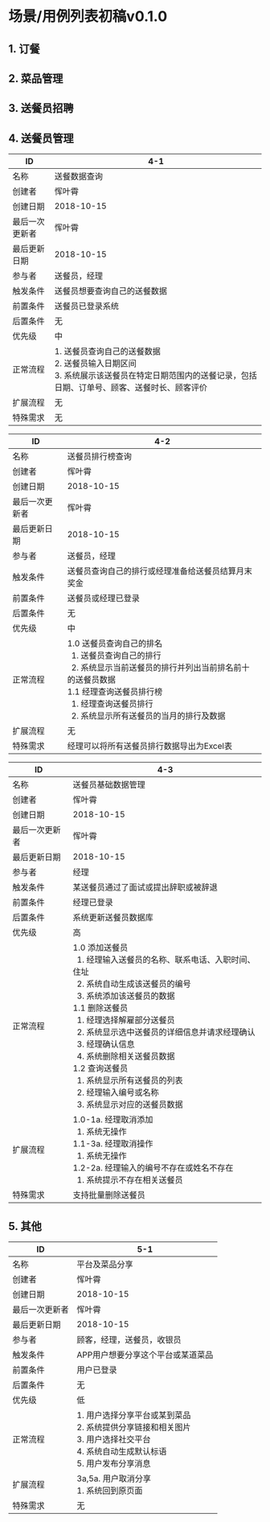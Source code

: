 # 场景/用例列表初稿v0.1.0


## 1. 订餐


## 2. 菜品管理


## 3. 送餐员招聘


## 4. 送餐员管理

|ID|4-1|
|---|---|
|名称|送餐数据查询|
|创建者|恽叶霄|
|创建日期|2018-10-15|
|最后一次更新者|恽叶霄|
|最后更新日期|2018-10-15|
|参与者|送餐员，经理|
|触发条件|送餐员想要查询自己的送餐数据|
|前置条件|送餐员已登录系统|
|后置条件|无|
|优先级|中|
|正常流程|1. 送餐员查询自己的送餐数据<br>2. 送餐员输入日期区间<br>3. 系统展示该送餐员在特定日期范围内的送餐记录，包括日期、订单号、顾客、送餐时长、顾客评价|
|扩展流程|无|
|特殊需求|无|

|ID|4-2|
|---|---|
|名称|送餐员排行榜查询|
|创建者|恽叶霄|
|创建日期|2018-10-15|
|最后一次更新者|恽叶霄|
|最后更新日期|2018-10-15|
|参与者|送餐员，经理|
|触发条件|送餐员查询自己的排行或经理准备给送餐员结算月末奖金|
|前置条件|送餐员或经理已登录|
|后置条件|无|
|优先级|中|
|正常流程|1.0 送餐员查询自己的排名<br>&ensp;1. 送餐员查询自己的排行<br>&ensp;2. 系统显示当前送餐员的排行并列出当前排名前十的送餐员数据<br>1.1 经理查询送餐员排行榜<br>&ensp;1. 经理查询送餐员排行<br>&ensp;2. 系统显示所有送餐员的当月的排行及数据|
|扩展流程|无|
|特殊需求|经理可以将所有送餐员排行数据导出为Excel表|

|ID|4-3|
|---|---|
|名称|送餐员基础数据管理|
|创建者|恽叶霄|
|创建日期|2018-10-15|
|最后一次更新者|恽叶霄|
|最后更新日期|2018-10-15|
|参与者|经理|
|触发条件|某送餐员通过了面试或提出辞职或被辞退|
|前置条件|经理已登录|
|后置条件|系统更新送餐员数据库|
|优先级|高|
|正常流程|1.0 添加送餐员<br>&ensp;1. 经理输入送餐员的名称、联系电话、入职时间、住址<br>&ensp;2. 系统自动生成该送餐员的编号<br>&ensp;3. 系统添加该送餐员的数据<br>1.1 删除送餐员<br>&ensp;1. 经理选择解雇部分送餐员<br>&ensp;2. 系统显示选中送餐员的详细信息并请求经理确认<br>&ensp;3. 经理确认信息<br>&ensp;4. 系统删除相关送餐员数据<br>1.2 查询送餐员<br>&ensp;1. 系统显示所有送餐员的列表<br>&ensp;2. 经理输入编号或名称<br>&ensp;3. 系统显示对应的送餐员数据|
|扩展流程|1.0-1a. 经理取消添加<br>&ensp;1. 系统无操作<br>1.1-3a. 经理取消操作<br>&ensp;1. 系统无操作<br>1.2-2a. 经理输入的编号不存在或姓名不存在<br>&ensp;1. 系统提示不存在相关送餐员|
|特殊需求|支持批量删除送餐员|


## 5. 其他

|ID|5-1|
|---|---|
|名称|平台及菜品分享|
|创建者|恽叶霄|
|创建日期|2018-10-15|
|最后一次更新者|恽叶霄|
|最后更新日期|2018-10-15|
|参与者|顾客，经理，送餐员，收银员|
|触发条件|APP用户想要分享这个平台或某道菜品|
|前置条件|用户已登录|
|后置条件|无|
|优先级|低|
|正常流程|1. 用户选择分享平台或某到菜品<br>2. 系统提供分享链接和相关图片<br>3. 用户选择社交平台<br>4. 系统自动生成默认标语<br>5. 用户发布分享消息|
|扩展流程|3a,5a. 用户取消分享<br>1. 系统回到原页面|
|特殊需求|无|


